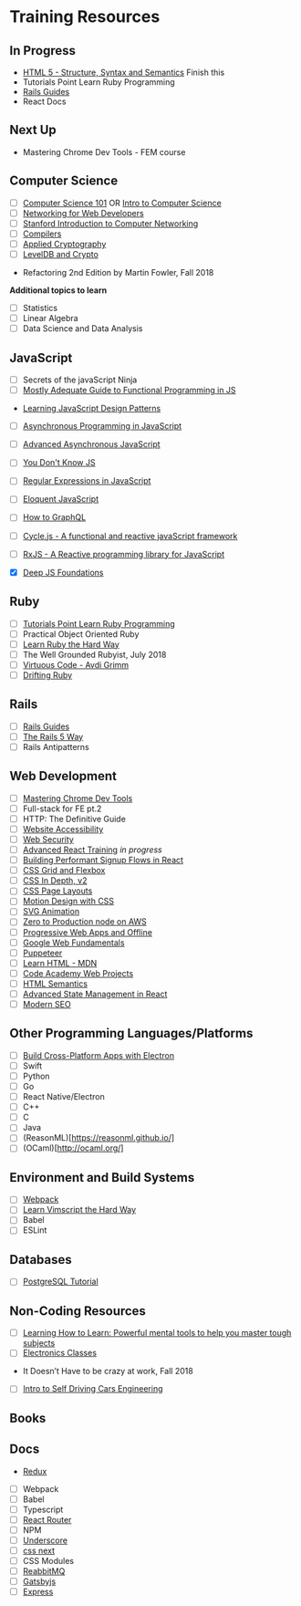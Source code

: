 # Training Resources 

## In Progress 
- [HTML 5 - Structure, Syntax and Semantics](https://www.lynda.com/HTML-tutorials/HTML5-Structure-Syntax-Semantics/182177-2.html) Finish this
- Tutorials Point Learn Ruby Programming
- [Rails Guides](http://guides.rubyonrails.org/)
- React Docs 

## Next Up
- Mastering Chrome Dev Tools - FEM course


## Computer Science
- [ ] [Computer Science 101](https://lagunita.stanford.edu/courses/Engineering/CS101/Summer2014/about) OR [Intro to Computer Science](https://www.udacity.com/course/intro-to-computer-science--cs101)
- [ ] [Networking for Web Developers](https://classroom.udacity.com/courses/ud256)
- [ ] [Stanford Introduction to Computer Networking](https://lagunita.stanford.edu/courses/Engineering/Networking-SP/SelfPaced/about)
- [ ] [Compilers](https://lagunita.stanford.edu/courses/Engineering/Compilers/Fall2014/about)
- [ ] [Applied Cryptography](https://www.udacity.com/course/applied-cryptography--cs387?utm_source=google&utm_medium=cpc&utm_campaign=google_search_dsa&gclid=CjwKCAiA4vbSBRBNEiwAMorER3cRvHNtDv1iT0KhI81zsphRVwxzXtIGdRzzIc7VJ9DM6bHEU8J8jRoC9w8QAvD_BwE)
- [ ] [LevelDB and Crypto](https://frontendmasters.com/courses/leveldb-crypto/)
- Refactoring 2nd Edition by Martin Fowler, Fall 2018

**Additional topics to learn**

- [ ] Statistics
- [ ] Linear Algebra
- [ ] Data Science and Data Analysis

## JavaScript
- [ ] Secrets of the javaScript Ninja
- [ ] [Mostly Adequate Guide to Functional Programming in JS](https://github.com/MostlyAdequate/mostly-adequate-guide)
- [Learning JavaScript Design Patterns](https://github.com/addyosmani/essential-js-design-patterns)
- [ ] [Asynchronous Programming in JavaScript](https://frontendmasters.com/courses/asynchronous-javascript/)
- [ ] [Advanced Asynchronous JavaScript](https://frontendmasters.com/courses/advanced-async-js/)
- [ ] [You Don't Know JS](https://github.com/getify/You-Dont-Know-JS)
- [ ] [Regular Expressions in JavaScript](http://eloquentjavascript.net/09_regexp.html)
- [ ] [Eloquent JavaScript](http://eloquentjavascript.net/)
- [ ] [How to GraphQL](https://www.howtographql.com/)
- [ ] [Cycle.js - A functional and reactive javaScript framework](https://cycle.js.org/)
- [ ] [RxJS - A Reactive programming library for JavaScript](https://github.com/ReactiveX/RxJS)
- [x] [Deep JS Foundations](https://frontendmasters.com/courses/javascript-foundations/)


## Ruby

- [ ] [Tutorials Point Learn Ruby Programming](https://www.tutorialspoint.com/ruby/index.htm)
- [ ] Practical Object Oriented Ruby
- [ ] [Learn Ruby the Hard Way](https://learnrubythehardway.org/book/)
- [ ] The Well Grounded Rubyist, July 2018
- [ ] [Virtuous Code - Avdi Grimm](http://www.virtuouscode.com/)
- [ ] [Drifting Ruby](https://www.driftingruby.com/)

## Rails
- [ ] [Rails Guides](http://guides.rubyonrails.org/)
- [ ] [The Rails 5 Way](http://proquest.safaribooksonline.com.ezproxy.sfpl.org/book/programming/rails/9780134657691)
- [ ] Rails Antipatterns

## Web Development

- [ ] [Mastering Chrome Dev Tools](https://frontendmasters.com/courses/chrome-dev-tools/)
- [ ] Full-stack for FE pt.2
- [ ] HTTP: The Definitive Guide
- [ ] [Website Accessibility](https://frontendmasters.com/courses/web-accessibility/)
- [ ] [Web Security](https://frontendmasters.com/courses/web-security/)
- [ ] [Advanced React Training](https://courses.reacttraining.com/courses/enrolled/250055) _in progress_
- [ ] [Building Performant Signup Flows in React](https://www.youtube.com/watch?v=pApKYYns7-U&spfreload=5)
- [ ] [CSS Grid and Flexbox](https://frontendmasters.com/courses/css-grids-flexbox/)
- [ ] [CSS In Depth, v2](https://frontendmasters.com/courses/css-in-depth-v2/)
- [ ] [CSS Page Layouts](https://www.lynda.com/Web-Interactive-CSS-training/CSS-Page-Layouts/86003-2.html)
- [ ] [Motion Design with CSS](https://frontendmasters.com/courses/motion-design-css/)
- [ ] [SVG Animation](https://frontendmasters.com/courses/svg-animation/)
- [ ] [Zero to Production node on AWS](https://frontendmasters.com/courses/production-node-aws/)
- [ ] [Progressive Web Apps and Offline](https://frontendmasters.com/courses/progressive-web-apps/)
- [ ] [Google Web Fundamentals](https://developers.google.com/web)
- [ ] [Puppeteer](https://github.com/GoogleChrome/puppeteer)
- [ ] [Learn HTML - MDN](https://developer.mozilla.org/en-US/docs/Learn/HTML)
- [ ] [Code Academy Web Projects](https://www.codecademy.com/en/tracks/projects)
- [ ] [HTML Semantics](https://www.smashingmagazine.com/ebooks/html-semantics/)
- [ ] [Advanced State Management in React](https://frontendmasters.com/courses/react-state/)
- [ ] [Modern SEO](https://frontendmasters.com/courses/modern-seo/)

## Other Programming Languages/Platforms

- [ ] [Build Cross-Platform Apps with Electron](https://frontendmasters.com/courses/electron/)
- [ ] Swift
- [ ] Python
- [ ] Go
- [ ] React Native/Electron
- [ ] C++
- [ ] C
- [ ] Java
- [ ] (ReasonML)[https://reasonml.github.io/]
- [ ] (OCaml)[http://ocaml.org/]

## Environment and Build Systems
- [ ] [Webpack](https://webpack.js.org/concepts/)
- [ ] [Learn Vimscript the Hard Way](http://learnvimscriptthehardway.stevelosh.com/)
- [ ] Babel
- [ ] ESLint

## Databases
- [ ] [PostgreSQL Tutorial](https://www.tutorialspoint.com/postgresql/)

## Non-Coding Resources
- [ ] [Learning How to Learn: Powerful mental tools to help you master tough subjects](https://www.coursera.org/learn/learning-how-to-learn)
- [ ] [Electronics Classes](http://www.instructables.com/classes/tagged/electronics/)
- It Doesn’t Have to be crazy at work, Fall 2018
- [ ] [Intro to Self Driving Cars Engineering](https://www.udacity.com/course/intro-to-self-driving-cars--nd113)

## Books

## Docs

- [Redux](https://redux.js.org/)
- [ ] Webpack
- [ ] Babel
- [ ] Typescript 
- [ ] [React Router](https://reacttraining.com/react-router/)
- [ ] NPM
- [ ] [Underscore](http://underscorejs.org/)
- [ ] [css next](http://cssnext.io/)
- [ ] CSS Modules
- [ ] [ReabbitMQ](http://www.rabbitmq.com/getstarted.html)
- [ ] [Gatsbyjs](https://www.gatsbyjs.org/)
- [ ] [Express](https://expressjs.com/)
